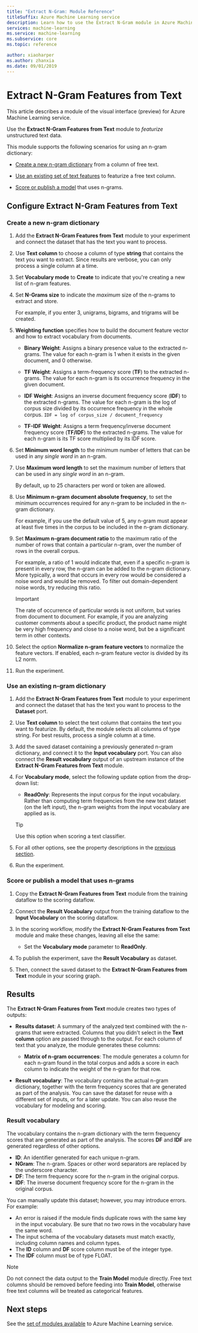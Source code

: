 ```yaml
---
title: "Extract N-Gram: Module Reference"
titleSuffix: Azure Machine Learning service
description: Learn how to use the Extract N-Gram module in Azure Machine Learning service to featurize text data.
services: machine-learning
ms.service: machine-learning
ms.subservice: core
ms.topic: reference

author: xiaoharper
ms.author: zhanxia
ms.date: 09/01/2019
---
```

# Extract N-Gram Features from Text

This article describes a module of the visual interface (preview) for Azure Machine Learning service.

Use the **Extract N-Gram Features from Text** module to *featurize* unstructured text data.

This module supports the following scenarios for using an n-gram dictionary:

* [Create a new n-gram dictionary](#create-a-new-n-gram-dictionary) from a column of free text.

* [Use an existing set of text features](#use-an-existing-n-gram-dictionary) to featurize a free text column.

* [Score or publish a model](#score-or-publish-a-model-that-uses-n-grams) that uses n-grams.

## Configure Extract N-Gram Features from Text

### Create a new n-gram dictionary

1.  Add the **Extract N-Gram Features from Text** module to your experiment and connect the dataset that has the text you want to process.

1.  Use **Text column** to choose a column of type **string** that contains the text you want to extract. Since results are verbose, you can only process a single column at a time.

1. Set **Vocabulary mode** to **Create** to indicate that you're creating a new list of n-gram features. 

1. Set **N-Grams size** to indicate the *maximum* size of the n-grams to extract and store. 

    For example, if you enter 3, unigrams, bigrams, and trigrams will be created.

1. **Weighting function** specifies how to build the document feature vector and how to extract vocabulary from documents.

    * **Binary Weight**: Assigns a binary presence value to the extracted n-grams. The value for each n-gram is 1 when it exists in the given document, and 0 otherwise.

    * **TF Weight**: Assigns a term-frequency score (**TF**) to the extracted n-grams. The value for each n-gram is its occurrence frequency in the given document.

    * **IDF Weight**: Assigns an inverse document frequency score (**IDF**) to the extracted n-grams. The value for each n-gram is the log of corpus size divided by its occurrence frequency in the whole corpus. `IDF = log of corpus_size / document_frequency`
 
    *  **TF-IDF Weight**: Assigns a term frequency/inverse document frequency score (**TF/IDF**) to the extracted n-grams. The value for each n-gram is its TF score multiplied by its IDF score.

1. Set **Minimum word length** to the minimum number of letters that can be used in any *single word* in an n-gram.

1. Use **Maximum word length** to set the maximum number of letters that can be used in any *single word* in an n-gram.

    By default, up to 25 characters per word or token are allowed.

1. Use **Minimum n-gram document absolute frequency**, to set the minimum occurrences required for any n-gram to be included in the n-gram dictionary. 

    For example, if you use the default value of 5, any n-gram must appear at least five times in the corpus to be included in the n-gram dictionary. 

1.  Set **Maximum n-gram document ratio** to the maximum ratio of the number of rows that contain a particular n-gram, over the number of rows in the overall corpus.

    For example, a ratio of 1 would indicate that, even if a specific n-gram is present in every row, the n-gram can be added to the n-gram dictionary. More typically, a word that occurs in every row would be considered a noise word and would be removed. To filter out domain-dependent noise words, try reducing this ratio.

    > [!IMPORTANT]
    > The rate of occurrence of particular words is not uniform, but varies from document to document. For example, if you are analyzing customer comments about a specific product, the product name might be very high frequency and close to a noise word, but be a significant term in other contexts.

1. Select the option **Normalize n-gram feature vectors** to normalize the feature vectors. If enabled, each n-gram feature vector is divided by its L2 norm.

1. Run the experiment.

### Use an existing n-gram dictionary

1.  Add the **Extract N-Gram Features from Text** module to your experiment and connect the dataset that has the text you want to process to the **Dataset** port.

1.  Use **Text column** to select the text column that contains the text you want to featurize. By default, the module selects all columns of type string. For best results, process a single column at a time.

1. Add the saved dataset containing a previously generated n-gram dictionary, and connect it to the **Input vocabulary** port. You can also connect the **Result vocabulary** output of an upstream instance of the **Extract N-Gram Features from Text** module.

1. For **Vocabulary mode**, select the following update option from the drop-down list:

   * **ReadOnly**: Represents the input corpus for the input vocabulary. Rather than computing term frequencies from the new text dataset (on the left input), the n-gram weights from the input vocabulary are applied as is.

    > [!TIP]
    > Use this option when scoring a text classifier.

1.  For all other options, see the property descriptions in the [previous section](#create-a-new-n-gram-dictionary).

1.  Run the experiment.

### Score or publish a model that uses n-grams

1.  Copy the **Extract N-Gram Features from Text** module from the training dataflow to the scoring dataflow.

1.  Connect the **Result Vocabulary** output from the training dataflow to the **Input Vocabulary** on the scoring dataflow.

1.  In the scoring workflow, modify the **Extract N-Gram Features from Text** module and make these changes, leaving all else the same:

    - Set the **Vocabulary mode** parameter to **ReadOnly**.

1.  To publish the experiment, save the **Result Vocabulary** as dataset.

1.  Then, connect the saved dataset to the **Extract N-Gram Features from Text** module in your scoring graph.

## Results

The **Extract N-Gram Features from Text** module creates two types of outputs: 

* **Results dataset**: A summary of the analyzed text combined with the n-grams that were extracted. Columns that you didn't select in the **Text column** option are passed through to the output. For each column of text that you analyze, the module generates these columns:

  * **Matrix of n-gram occurrences**: The module generates a column for each n-gram found in the total corpus and adds a score in each column to indicate the weight of the n-gram for that row. 

* **Result vocabulary**: The vocabulary contains the actual n-gram dictionary, together with the term frequency scores that are generated as part of the analysis. You can save the dataset for reuse with a different set of inputs, or for a later update. You can also reuse the vocabulary for modeling and scoring.

### Result vocabulary

The vocabulary contains the n-gram dictionary with the term frequency scores that are generated as part of the analysis. The scores **DF** and **IDF** are generated regardless of other options.

+ **ID**: An identifier generated for each unique n-gram.
+ **NGram**: The n-gram. Spaces or other word separators are replaced by the underscore character.
+ **DF**: The term frequency score for the n-gram in the original corpus.
+ **IDF**: The inverse document frequency score for the n-gram in the original corpus.

You can manually update this dataset; however, you may introduce errors. For example:

* An error is raised if the module finds duplicate rows with the same key in the input vocabulary. Be sure that no two rows in the vocabulary have the same word.
* The input schema of the vocabulary datasets must match exactly, including column names and column types. 
* The **ID** column and **DF** score column must be of the integer type. 
* The **IDF** column must be of type FLOAT.

> [!Note]
> Do not connect the data output to the **Train Model** module directly. Free text columns should be removed before feeding into **Train Model**, otherwise free text columns will be treated as categorical features.

## Next steps

See the [set of modules available](module-reference.md) to Azure Machine Learning service. 
